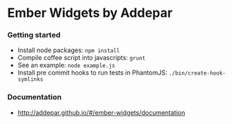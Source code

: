 Ember Widgets by Addepar
=============================================

### Getting started

  * Install node packages: `npm install`
  * Compile coffee script into javascripts: `grunt`
  * See an example: `node example.js`
  * Install pre commit hooks to run tests in PhantomJS: `./bin/create-hook-symlinks`

### Documentation

  * http://addepar.github.io/#/ember-widgets/documentation
